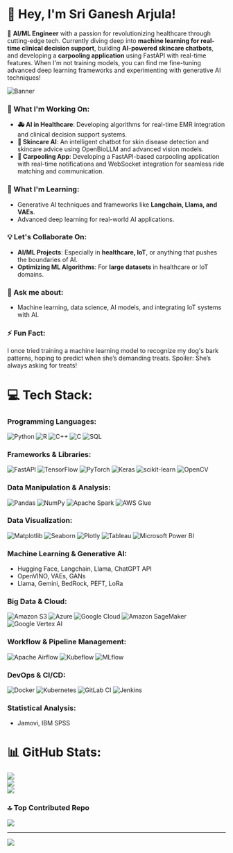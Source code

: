 # 🌟 Hey, I'm Sri Ganesh Arjula! 
🚀 **AI/ML Engineer** with a passion for revolutionizing healthcare through cutting-edge tech. Currently diving deep into **machine learning for real-time clinical decision support**, building **AI-powered skincare chatbots**, and developing a **carpooling application** using FastAPI with real-time features. When I'm not training models, you can find me fine-tuning advanced deep learning frameworks and experimenting with generative AI techniques!

![Banner]()

### 🔬 What I'm Working On:
- **🚑 AI in Healthcare**: Developing algorithms for real-time EMR integration and clinical decision support systems.
- **🧴 Skincare AI**: An intelligent chatbot for skin disease detection and skincare advice using OpenBioLLM and advanced vision models.
- **🚗 Carpooling App**: Developing a FastAPI-based carpooling application with real-time notifications and WebSocket integration for seamless ride matching and communication.

### 🧠 What I'm Learning:
- Generative AI techniques and frameworks like **Langchain, Llama, and VAEs**.
- Advanced deep learning for real-world AI applications. 

### 💡 Let's Collaborate On:
- **AI/ML Projects**: Especially in **healthcare, IoT**, or anything that pushes the boundaries of AI.
- **Optimizing ML Algorithms**: For **large datasets** in healthcare or IoT domains.

### 💬 Ask me about:
- Machine learning, data science, AI models, and integrating IoT systems with AI.

### ⚡ Fun Fact:
I once tried training a machine learning model to recognize my dog's bark patterns, hoping to predict when she’s demanding treats. Spoiler: She’s always asking for treats!

 

# 💻 Tech Stack:

### **Programming Languages:**
![Python](https://img.shields.io/badge/python-3670A0?style=for-the-badge&logo=python&logoColor=ffdd54)
![R](https://img.shields.io/badge/r-%23276DC3.svg?style=for-the-badge&logo=r&logoColor=white)
![C++](https://img.shields.io/badge/c++-%2300599C.svg?style=for-the-badge&logo=c%2B%2B&logoColor=white)
![C](https://img.shields.io/badge/c-%2300599C.svg?style=for-the-badge&logo=c&logoColor=white)
![SQL](https://img.shields.io/badge/sql-%2300599C.svg?style=for-the-badge&logo=sql&logoColor=white)

### **Frameworks & Libraries:**
![FastAPI](https://img.shields.io/badge/FastAPI-005571?style=for-the-badge&logo=fastapi)
![TensorFlow](https://img.shields.io/badge/tensorflow-%23FF6F00.svg?style=for-the-badge&logo=tensorflow&logoColor=white)
![PyTorch](https://img.shields.io/badge/PyTorch-EE4C2C?style=for-the-badge&logo=PyTorch&logoColor=white)
![Keras](https://img.shields.io/badge/Keras-D00000?style=for-the-badge&logo=keras&logoColor=white)
![scikit-learn](https://img.shields.io/badge/scikit--learn-F7931E?style=for-the-badge&logo=scikit-learn&logoColor=white)
![OpenCV](https://img.shields.io/badge/opencv-%23white.svg?style=for-the-badge&logo=opencv&logoColor=white)

### **Data Manipulation & Analysis:**
![Pandas](https://img.shields.io/badge/pandas-150458?style=for-the-badge&logo=pandas)
![NumPy](https://img.shields.io/badge/numpy-%23013243.svg?style=for-the-badge&logo=numpy&logoColor=white)
![Apache Spark](https://img.shields.io/badge/Apache%20Spark-E25A1C.svg?style=for-the-badge&logo=apachespark&logoColor=white)
![AWS Glue](https://img.shields.io/badge/aws%20glue-232F3E?style=for-the-badge&logo=amazon-aws&logoColor=white)

### **Data Visualization:**
![Matplotlib](https://img.shields.io/badge/Matplotlib-013243?style=for-the-badge&logo=matplotlib&logoColor=white)
![Seaborn](https://img.shields.io/badge/Seaborn-007ACC?style=for-the-badge&logo=seaborn&logoColor=white)
![Plotly](https://img.shields.io/badge/Plotly-3F4F75?style=for-the-badge&logo=plotly&logoColor=white)
![Tableau](https://img.shields.io/badge/Tableau-E97627?style=for-the-badge&logo=tableau&logoColor=white)
![Microsoft Power BI](https://img.shields.io/badge/Microsoft%20Power%20BI-F2C811?style=for-the-badge&logo=Power%20BI&logoColor=black)

### **Machine Learning & Generative AI:**
- Hugging Face, Langchain, Llama, ChatGPT API
- OpenVINO, VAEs, GANs
- Llama, Gemini, BedRock, PEFT, LoRa

### **Big Data & Cloud:**
![Amazon S3](https://img.shields.io/badge/Amazon%20S3-569A31?style=for-the-badge&logo=amazonaws&logoColor=white)
![Azure](https://img.shields.io/badge/Microsoft%20Azure-0078D4?style=for-the-badge&logo=microsoft-azure&logoColor=white)
![Google Cloud](https://img.shields.io/badge/Google%20Cloud-4285F4?style=for-the-badge&logo=google-cloud&logoColor=white)
![Amazon SageMaker](https://img.shields.io/badge/Amazon%20SageMaker-FF9900?style=for-the-badge&logo=amazonaws&logoColor=white)
![Google Vertex AI](https://img.shields.io/badge/Google%20Vertex%20AI-4285F4?style=for-the-badge&logo=google-cloud&logoColor=white)

### **Workflow & Pipeline Management:**
![Apache Airflow](https://img.shields.io/badge/Apache%20Airflow-017CEE?style=for-the-badge&logo=Apache%20Airflow&logoColor=white)
![Kubeflow](https://img.shields.io/badge/Kubeflow-%23326ce5.svg?style=for-the-badge&logo=kubeflow&logoColor=white)
![MLflow](https://img.shields.io/badge/MLflow-0194E2?style=for-the-badge&logo=mlflow&logoColor=white)

### **DevOps & CI/CD:**
![Docker](https://img.shields.io/badge/docker-%230db7ed.svg?style=for-the-badge&logo=docker&logoColor=white)
![Kubernetes](https://img.shields.io/badge/Kubernetes-326ce5.svg?style=for-the-badge&logo=Kubernetes&logoColor=white)
![GitLab CI](https://img.shields.io/badge/gitlab%20CI-%23181717.svg?style=for-the-badge&logo=gitlab&logoColor=white)
![Jenkins](https://img.shields.io/badge/jenkins-%232C5263.svg?style=for-the-badge&logo=jenkins&logoColor=white)

### **Statistical Analysis:**
- Jamovi, IBM SPSS


# 📊 GitHub Stats:
![](https://github-readme-stats.vercel.app/api?username=sriganesh123&theme=gotham&hide_border=false&include_all_commits=true&count_private=false)<br/>
![](https://github-readme-streak-stats.herokuapp.com/?user=sriganesh123&theme=gotham&hide_border=false)<br/>
![](https://github-readme-stats.vercel.app/api/top-langs/?username=sriganesh123&theme=gotham&hide_border=false&include_all_commits=true&count_private=false&layout=compact)

### 🔝 Top Contributed Repo
![](https://github-contributor-stats.vercel.app/api?username=sriganesh123&limit=5&theme=dark&combine_all_yearly_contributions=true)

---
[![](https://visitcount.itsvg.in/api?id=sriganesh123&icon=0&color=0)](https://visitcount.itsvg.in)

<!-- Proudly created with GPRM ( https://gprm.itsvg.in ) -->
